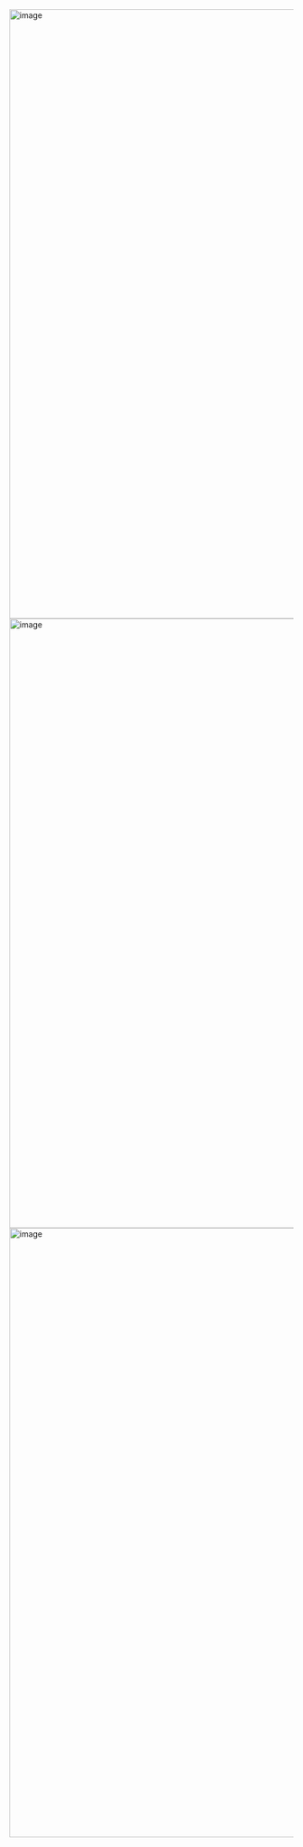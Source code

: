

<img width="1920" height="1080" alt="image" src="https://github.com/user-attachments/assets/7f7e2e0b-58ea-4b79-81e8-6e64d72c7a2b" />

<img width="1920" height="1080" alt="image" src="https://github.com/user-attachments/assets/e24a240a-3dcf-4a5e-a78a-5fc2d66bf224" />

<img width="1920" height="1080" alt="image" src="https://github.com/user-attachments/assets/9d8d223c-05d2-4b8a-aa6e-321a725698d4" />

